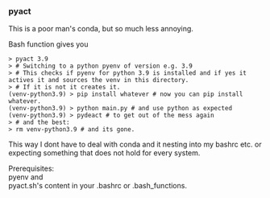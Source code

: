 ### pyact
This is a poor man's conda, but so much less annoying. 

Bash function gives you 
```
> pyact 3.9
> # Switching to a python pyenv of version e.g. 3.9
> # This checks if pyenv for python 3.9 is installed and if yes it actives it and sources the venv in this directory.
> # If it is not it creates it. 
(venv-python3.9) > pip install whatever # now you can pip install whatever.
(venv-python3.9) > python main.py # and use python as expected
(venv-python3.9) > pydeact # to get out of the mess again
> # and the best:
> rm venv-python3.9 # and its gone.
```
This way I dont have to deal with conda and it nesting into my bashrc etc. or expecting something that does not hold for every system.  

Prerequisites:   
pyenv and  
pyact.sh's content in your .bashrc or .bash_functions.  
